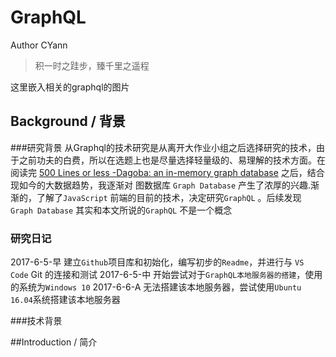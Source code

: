 # GraphQL

Author CYann
>积一时之跬步，臻千里之遥程

这里嵌入相关的graphql的图片

## Background / 背景
###研究背景
   从Graphql的技术研究是从离开大作业小组之后选择研究的技术，由于之前功夫的白费，所以在选题上也是尽量选择轻量级的、易理解的技术方面。在阅读完 [500 Lines or less -Dagoba: an in-memory graph database](http://www.aosabook.org/en/500L/dagoba-an-in-memory-graph-database.html) 之后，结合现如今的大数据趋势，我逐渐对 图数据库 `Graph Database`  产生了浓厚的兴趣.渐渐的，了解了`JavaScript` 前端的目前的技术，决定研究`GraphQL` 。后续发现 `` Graph Database`` 其实和本文所说的`GraphQL` 不是一个概念

### 研究日记

2017-6-5-早 建立`Github`项目库和初始化，编写初步的`Readme`，并进行与 `VS Code` Git 的连接和测试
2017-6-5-中 开始尝试对于`GraphQL本地服务器的搭建`，使用的系统为`Windows 10`
2017-6-6-A 无法搭建该本地服务器，尝试使用`Ubuntu 16.04`系统搭建该本地服务器 

###技术背景



##Introduction / 简介

